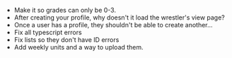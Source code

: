 - Make it so grades can only be 0-3.
- After creating your profile, why doesn't it load the wrestler's view page?
- Once a user has a profile, they shouldn't be able to create another...
- Fix all typescript errors
- Fix lists so they don't have ID errors
- Add weekly units and a way to upload them.
